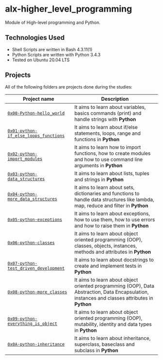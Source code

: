 # alx-higher_level_programming

Module of High-level programming and Python.

## Technologies Used

* Shell Scripts are written in Bash 4.3.11(1)
* Python Scripts are written with Python 3.4.3
* Tested on Ubuntu 20.04 LTS

## Projects

All of the following folders are projects done during the studies:

| Project name | Description |
| ------------ | ----------- |
| [`0x00-Python-hello_world`](https://github.com/Cyborg1999/alx-higher_level_programming/tree/main/0x00-python-hello_world) | It aims to learn about variables, basics commands (print) and handle strings with **Python** |
| [`0x01-python-if_else_loops_functions`](https://github.com/Cyborg1999/alx-higher_level_programming/tree/main/0x01-python-if_else_loops_functions) | It aims to learn about if/else statements, loops, range and functions in **Python** |
| [`0x02-python-import_modules`](https://github.com/Cyborg1999/alx-higher_level_programming/tree/main/0x02-python-import_modules) | It aims to learn how to import functions, how to create modules and how to use command line arguments in **Python** |
| [`0x03-python-data_structures`](https://github.com/Cyborg1999/alx-higher_level_programming/tree/main/0x03-python-data_structures) | It aims to learn about lists, tuples and strings in **Python** |
| [`0x04-python-more_data_structures`](https://github.com/Cyborg1999/alx-higher_level_programming/tree/main/0x04-python-more_data_structuress) | It aims to learn about sets, dictionaries and functions to handle data structures like lambda, map, reduce and filter in **Python** |
| [`0x05-python-exceptions`](https://github.com/Cyborg1999/alx-higher_level_programming/tree/main/0x05-python-exceptions)| It aims to learn about exceptions, how to use them, how to use errors and how to raise them in **Python** |
| [`0x06-python-classes`](https://github.com/Cyborg1999/alx-higher_level_programming/tree/main/0x06-python-classes)| It aims to learn about object oriented programming (OOP), classes, objects, instances, methods and attributes in **Python**  |
| [`0x07-python-test_driven_development`](https://github.com/Cyborg1999/alx-higher_level_programming/tree/main/0x07-python-test_driven_development)| It aims to learn about docstrings to create and implement tests in **Python** |
| [`0x08-python-more_classes`](https://github.com/Cyborg1999/alx-higher_level_programming/tree/main/0x08-python-more_classes)| It aims to learn about object oriented programming (OOP), Data Abstraction, Data Encapsulation, instances and classes attributes in **Python** |
| [`0x09-python-everything_is_object`](https://github.com/Cyborg1999/alx-higher_level_programming/tree/main/0x09-python-everything_is_object)| It aims to learn about object oriented programming (OOP), mutability, identity and data types in **Python** |
| [`0x0A-python-inheritance`](https://github.com/Cyborg1999/alx-higher_level_programming/tree/main/0x0A-python-inheritance)| It aims to learn about inheritance, superclass, baseclass and subclass in **Python** |
